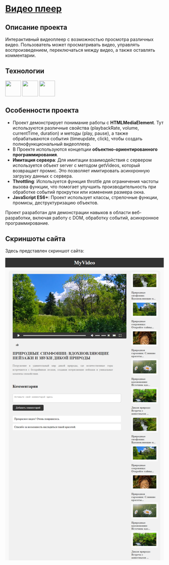 # [Видео плеер](https://asalferova.github.io/VideoPlayer/ "Ссылка на сайт")

## Описание проекта

Интерактивный видеоплеер с возможностью просмотра различных видео. Пользователь может просматривать видео, управлять воспроизведением, переключаться между видео, а также оставлять комментарии.

## Технологии

   <img src="https://cdn.jsdelivr.net/gh/devicons/devicon@latest/icons/html5/html5-original.svg" height="50px" width="50px">    <img src="https://cdn.jsdelivr.net/gh/devicons/devicon@latest/icons/css3/css3-original.svg" height="50px" width="50px"/>    <img src="https://cdn.jsdelivr.net/gh/devicons/devicon@latest/icons/javascript/javascript-original.svg" height="50px" width="50px"/> 

## Особенности проекта

   * Проект демонстрирует понимание работы с **HTMLMediaElement**. Тут используются различные свойства (playbackRate, volume, currentTime, duration) и методы (play, pause), а также обрабатываются события (timeupdate, click), чтобы создать полнофункциональный видеоплеер.
   * В Проекте используются концепции **объектно-ориентированного программирования**. 
   * **Имитация сервера**: Для имитации взаимодействия с сервером используется объект server с методом getVideos, который возвращает промис. Это позволяет имитировать асинхронную загрузку данных с сервера.
   * **Throttling**: Используется функция throttle для ограничения частоты вызова функции, что помогает улучшить производительность при обработке событий прокрутки или изменения размера окна.
   * **JavaScript ES6+**: Проект использует классы, стрелочные функции, промисы, деструктуризацию объектов.

Проект разработан для демонстрации навыков в области веб-разработки, включая работу с DOM, обработку событий, асинхронное программирование. 

## Скриншоты сайта

Здесь представлен скриншот сайта:

![Скриншот десктопной версии сайта](./screenshots/VideoPlayer.png)

